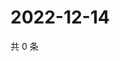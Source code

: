# 2022-12-14

共 0 条

<!-- BEGIN WEIBO -->
<!-- 最后更新时间 Wed Dec 14 2022 05:00:49 GMT+0800 (China Standard Time) -->

<!-- END WEIBO -->
